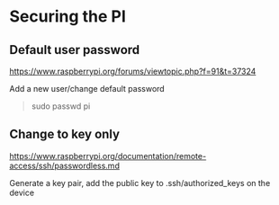 Securing the PI
===============

Default user password
---------------------

https://www.raspberrypi.org/forums/viewtopic.php?f=91&t=37324

Add a new user/change default password

> sudo passwd pi

Change to key only
------------------

https://www.raspberrypi.org/documentation/remote-access/ssh/passwordless.md

Generate a key pair, add the public key to .ssh/authorized_keys on the device
